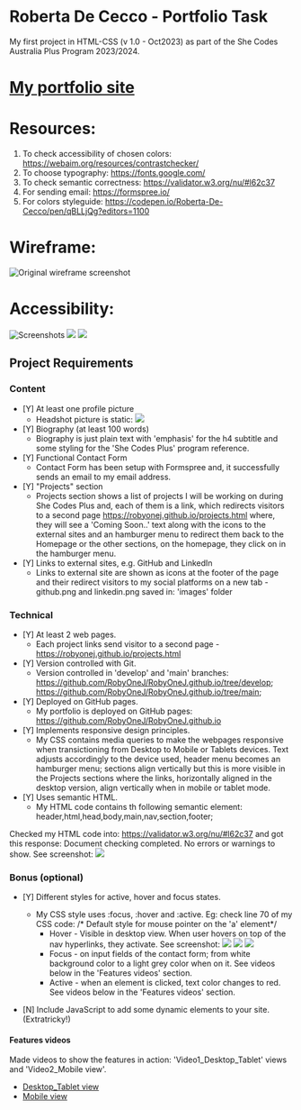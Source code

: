  # Roberta De Cecco - Portfolio Task
  My first project in HTML-CSS (v 1.0 - Oct2023) as part of the She Codes Australia Plus Program 2023/2024.
 
 # [My portfolio site](https://robyonej.github.io/index.html)

 # Resources:
 1. To check accessibility of chosen colors: https://webaim.org/resources/contrastchecker/
 2. To choose typography: https://fonts.google.com/
 3. To check semantic correctness: https://validator.w3.org/nu/#l62c37
 4. For sending email: https://formspree.io/
 5. For colors styleguide: https://codepen.io/Roberta-De-Cecco/pen/qBLLjQg?editors=1100

 # Wireframe: 
 ![Original wireframe screenshot](./images/Wireframe-2023-10-08.png)

 # Accessibility:
 ![Screenshots](./images/styleguide/first-combo.PNG)
 ![](./images/styleguide/second-combo.PNG)
 ![](./images/styleguide/third-combo.PNG)

 ## Project Requirements
 
 ### Content

 - [Y] At least one profile picture 
    - Headshot picture is static: ![](images/rdc.png) 
 - [Y] Biography (at least 100 words)
    - Biography is just plain text with 'emphasis' for the h4 subtitle and some styling for the 'She Codes Plus' program reference.
 - [Y] Functional Contact Form
    - Contact Form has been setup with Formspree and, it successfully sends an email to my email address.
 - [Y] "Projects" section
    - Projects section shows a list of projects I will be working on during She Codes Plus and, each of them is a link, which redirects visitors to a second page https://robyonej.github.io/projects.html where, they will see a 'Coming Soon..' text along with the icons to the external sites and an hamburger menu to redirect them back to the Homepage or the other sections, on the homepage, they click on in the hamburger menu.
 - [Y] Links to external sites, e.g. GitHub and LinkedIn 
    - Links to external site are shown as icons at the footer of the page and their redirect visitors to my social platforms on a new tab - github.png and linkedin.png saved in: 'images' folder
 
 ### Technical

 - [Y] At least 2 web pages.
    - Each project links send visitor to a second page - https://robyonej.github.io/projects.html
 - [Y] Version controlled with Git.
    - Version controlled in 'develop' and 'main' branches: https://github.com/RobyOneJ/RobyOneJ.github.io/tree/develop; https://github.com/RobyOneJ/RobyOneJ.github.io/tree/main;
 - [Y] Deployed on GitHub pages.
    - My portfolio is deployed on GitHub pages: https://github.com/RobyOneJ/RobyOneJ.github.io
 - [Y] Implements responsive design principles.
    - My CSS contains media queries to make the webpages responsive when transictioning from Desktop to Mobile or Tablets devices. Text adjusts accordingly to the device used, header menu becomes an hamburger menu; sections align vertically but this is more visible in the Projects sections where the links, horizontally aligned in the desktop version, align vertically when in mobile or tablet mode.
 - [Y] Uses semantic HTML.
    - My HTML code contains th following semantic element: header,html,head,body,main,nav,section,footer;

 Checked my HTML code into: https://validator.w3.org/nu/#l62c37 and got this response: Document checking completed. No errors or warnings to show. See screenshot: ![](./screenshots/Semantic_HTML_ValidatorResponse.png)
 
 ### Bonus (optional)

 - [Y] Different styles for active, hover and focus states.
    - My CSS style uses :focus, :hover and :active. Eg: check line 70 of my CSS code: /* Default style for mouse pointer on the 'a' element*/
        - Hover - Visible in desktop view. When user hovers on top of the nav hyperlinks, they activate. See screenshot: ![](screenshots/Hovering_activating_element.png) ![](screenshots/Hovering_activating_hyperlink.png) ![](screenshots/Hovering_activating_logs.png)
        - Focus - on input fields of the contact form; from white background color to a light grey color when on it. See videos below in the 'Features videos' section.
        - Active - when an element is clicked, text color changes to red. See videos below in the 'Features videos' section.

 - [N] Include JavaScript to add some dynamic elements to your site. (Extratricky!)

#### Features videos
Made videos to show the features in action: 'Video1_Desktop_Tablet' views and 'Video2_Mobile view'.

- [Desktop_Tablet view](./screenshots/Video1_Desktop_Tablet_view.mp4)
- [Mobile view](./screenshots/Video2_Mobile_view.mp4)
